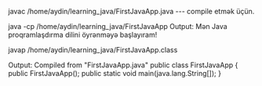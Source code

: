 javac /home/aydin/learning_java/FirstJavaApp.java  --- compile etmək üçün.

java -cp /home/aydin/learning_java/FirstJavaApp
Output: Mən Java proqramlaşdırma dilini öyrənməyə başlayıram!


javap /home/aydin/learning_java/FirstJavaApp.class

Output: 
Compiled from "FirstJavaApp.java"
public class FirstJavaApp {
  public FirstJavaApp();
  public static void main(java.lang.String[]);
}


